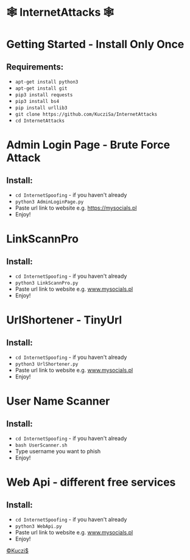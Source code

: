 # 🕸 InternetAttacks 🕸

# Getting Started - Install Only Once
## Requirements:
* ```apt-get install python3```
*  ```apt-get install git```
*  ```pip3 install requests```
*  ```pip3 install bs4```
*  ```pip install urllib3```
*  ```git clone https://github.com/KucziSa/InternetAttacks```
*  ```cd InternetAttacks```

# Admin Login Page - Brute Force Attack
## Install: 

* ```cd InternetSpoofing``` - if you haven't already
* ```python3 AdminLoginPage.py```
* Paste url link to website e.g. https://mysocials.pl
* Enjoy!

# LinkScannPro
## Install: 

* ```cd InternetSpoofing``` - if you haven't already
* ```python3 LinkScannPro.py```
* Paste url link to website e.g. www.mysocials.pl
* Enjoy!

# UrlShortener - TinyUrl
## Install: 

* ```cd InternetSpoofing``` - if you haven't already
* ```python3 UrlShortener.py```
* Paste url link to website e.g. www.mysocials.pl
* Enjoy!

# User Name Scanner
## Install: 

* ```cd InternetSpoofing``` - if you haven't already
* ```bash UserScanner.sh```
* Type username you want to phish
* Enjoy!

# Web Api - different free services
## Install: 

* ```cd InternetSpoofing``` - if you haven't already
* ```python3 WebApi.py```
* Paste url link to website e.g. www.mysocials.pl
* Enjoy!

<a href="https://kuczis.mysocials.pl">©Kuczi$</a>
